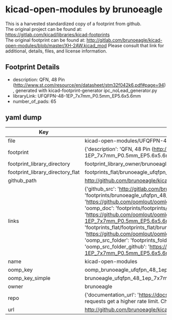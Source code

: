# kicad-open-modules by brunoeagle  
This is a harvested standardized copy of a footprint from github.  
The original project can be found at:  
https://gitlab.com/kicad/libraries/kicad-footprints  
The original footprint can be found at:
http://gitlab.com/brunoeagle/kicad-open-modules/blob/master/XH-2AW.kicad_mod
Please consult that link for additional, details, files, and license information.  
## Footprint Details
* description: QFN, 48 Pin (http://www.st.com/resource/en/datasheet/stm32f042k6.pdf#page=94), generated with kicad-footprint-generator ipc_noLead_generator.py  
* libraryLink: UFQFPN-48-1EP_7x7mm_P0.5mm_EP5.6x5.6mm  
* number_of_pads: 65  
## yaml dump  
| Key | Value |  
| --- | --- |  
| file | kicad-open-modules/UFQFPN-48-1EP_7x7mm_P0.5mm_EP5.6x5.6mm.kicad_mod |  
| footprint | {'description': 'QFN, 48 Pin (http://www.st.com/resource/en/datasheet/stm32f042k6.pdf#page=94), generated with kicad-footprint-generator ipc_noLead_generator.py', 'libraryLink': 'UFQFPN-48-1EP_7x7mm_P0.5mm_EP5.6x5.6mm', 'number_of_pads': 65} |  
| footprint_library_directory | footprint_library_owner/brunoeagle_kicad-open-modules |  
| footprint_library_directory_flat | footprints_flat/brunoeagle_ufqfpn_48_1ep_7x7mm_p0_5mm_ep5_6x5_6mm_ufqfpn_48_1ep_7x7mm_p0_5mm_ep5_6x5_6mm/working |  
| github_path | http://github.com/brunoeagle/kicad-open-modules/blob/master/UFQFPN-48-1EP_7x7mm_P0.5mm_EP5.6x5.6mm.kicad_mod |  
| links | {'github_src': 'http://gitlab.com/brunoeagle/kicad-open-modules/blob/master/XH-2AW.kicad_mod', 'github_src_repo': 'https://gitlab.com/kicad/libraries/kicad-footprints', 'oomp_bot': 'footprints/brunoeagle_ufqfpn_48_1ep_7x7mm_p0_5mm_ep5_6x5_6mm_ufqfpn_48_1ep_7x7mm_p0_5mm_ep5_6x5_6mm/working', 'oomp_bot_github': 'https://github.com/oomlout/oomlout_oomp_footprint_bot/tree/main/footprints/brunoeagle_ufqfpn_48_1ep_7x7mm_p0_5mm_ep5_6x5_6mm_ufqfpn_48_1ep_7x7mm_p0_5mm_ep5_6x5_6mm/working', 'oomp_doc': 'footprints/footprints/brunoeagle/UFQFPN-48-1EP_7x7mm_P0.5mm_EP5.6x5.6mm.kicad_mod/UFQFPN-48-1EP_7x7mm_P0.5mm_EP5.6x5.6mm/working/', 'oomp_doc_github': 'https://github.com/oomlout/oomlout_oomp_footprint_doc/tree/main/footprints/footprints/brunoeagle/UFQFPN-48-1EP_7x7mm_P0.5mm_EP5.6x5.6mm.kicad_mod/UFQFPN-48-1EP_7x7mm_P0.5mm_EP5.6x5.6mm/working', 'oomp_src_flat': 'footprints_flat/footprints_flat/brunoeagle_ufqfpn_48_1ep_7x7mm_p0_5mm_ep5_6x5_6mm_ufqfpn_48_1ep_7x7mm_p0_5mm_ep5_6x5_6mm/working', 'oomp_src_flat_github': 'https://github.com/oomlout/oomlout_oomp_footprint_src/tree/main/footprints_flat/brunoeagle_ufqfpn_48_1ep_7x7mm_p0_5mm_ep5_6x5_6mm_ufqfpn_48_1ep_7x7mm_p0_5mm_ep5_6x5_6mm/working', 'oomp_src_folder': 'footprints_folder/footprints_folder/brunoeagle/UFQFPN-48-1EP_7x7mm_P0.5mm_EP5.6x5.6mm.kicad_mod/UFQFPN-48-1EP_7x7mm_P0.5mm_EP5.6x5.6mm/working', 'oomp_src_folder_github': 'https://github.com/oomlout/oomlout_oomp_footprint_src/tree/main/footprints_folder/brunoeagle/UFQFPN-48-1EP_7x7mm_P0.5mm_EP5.6x5.6mm.kicad_mod/UFQFPN-48-1EP_7x7mm_P0.5mm_EP5.6x5.6mm/working'} |  
| name | kicad-open-modules |  
| oomp_key | oomp_brunoeagle_ufqfpn_48_1ep_7x7mm_p0_5mm_ep5_6x5_6mm_ufqfpn_48_1ep_7x7mm_p0_5mm_ep5_6x5_6mm |  
| oomp_key_simple | brunoeagle_ufqfpn_48_1ep_7x7mm_p0_5mm_ep5_6x5_6mm_ufqfpn_48_1ep_7x7mm_p0_5mm_ep5_6x5_6mm |  
| owner | brunoeagle |  
| repo | {'documentation_url': 'https://docs.github.com/rest/overview/resources-in-the-rest-api#rate-limiting', 'message': "API rate limit exceeded for 84.66.173.59. (But here's the good news: Authenticated requests get a higher rate limit. Check out the documentation for more details.)"} |  
| url | http://github.com/brunoeagle/kicad-open-modules |  

